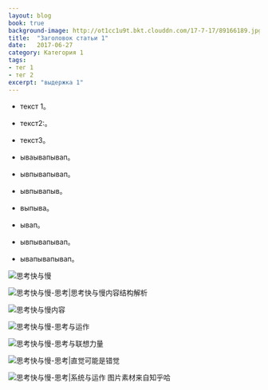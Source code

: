 ```yaml
---
layout: blog
book: true
background-image: http://ot1cc1u9t.bkt.clouddn.com/17-7-17/89166189.jpg
title:  "Заголовок статьи 1"
date:   2017-06-27
category: Категория 1
tags:
- тег 1
- тег 2
excerpt: "выдержка 1"
---
```


- текст 1。
 

- текст2:。

-  текст3。
- ываывапывап。

- ывпывапывап。

- ывпывапыв。

- выпыва。

- ывап。

- ывпывапывап。

- ывапывапывап。





  [1]: http://ot1cc1u9t.bkt.clouddn.com/17-7-17/82525896.jpg
  
![思考快与慢][1]


  [2]: http://ot1cc1u9t.bkt.clouddn.com/17-7-17/89133910.jpg
  
  ![思考快与慢-思考|思考快与慢内容结构解析][2]


  [3]: http://ot1cc1u9t.bkt.clouddn.com/17-7-17/95785131.jpg
  
![思考快与慢内容][4]


  [4]: http://ot1cc1u9t.bkt.clouddn.com/17-7-17/5122410.jpg
  
![思考快与慢-思考与运作][5]


  [5]: http://ot1cc1u9t.bkt.clouddn.com/17-7-17/78996389.jpg
  
 ![思考快与慢-思考与联想力量][6]


  [6]: http://ot1cc1u9t.bkt.clouddn.com/17-7-17/5122410.jpg
  
  ![思考快与慢-思考|直觉可能是错觉][7]


  [7]: http://ot1cc1u9t.bkt.clouddn.com/17-7-17/75236228.jpg
  
  ![思考快与慢-思考|系统与运作][7]
  图片素材来自知乎哈
